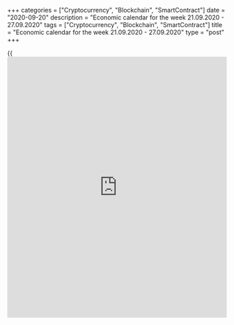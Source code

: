 +++
categories = ["Cryptocurrency", "Blockchain", "SmartContract"]
date = "2020-09-20"
description = "Economic calendar for the week 21.09.2020 - 27.09.2020"
tags = ["Cryptocurrency", "Blockchain", "SmartContract"]
title = "Economic calendar for the week 21.09.2020 - 27.09.2020"
type = "post"
+++

{{<iframe id="large-banner" src="https://www.bounty.group/#slide=22.0" width="100%" height="600" scrolling="no" style="border: 0px solid rgb(216, 221, 230); border-radius: 3px;">}}

2020-09-20

2020-09-20

Economic [calendar](https://www.fintechee.com/web-trader/) for the week 21.09.2020 – 27.09.2020Jana Kane

##  **Review of the main events of the Forex economic [calendar](https://www.fintechee.com/web-trader/) for the
next trading week (21.09.2020 – 27.09.2020)**

 **Trading on key Forex [news](https://www.letsplayfx.com/blog/forex-news-website/): next week we are expecting the publication
of important macro statistics from Australia, Germany, Eurozone, Great
Britain, US, as well as the results of the meetings of the central banks
of New Zealand, Switzerland and speeches of the heads of the Bank of
England and the Fed.**

The Fed did not disappoint financial market participants and kept its
key rate at 0.25% confirming its intention to achieve an average
inflation level of 2% with long-term inflationary expectations also on
average at 2%.

According to the updated forecasts of the Fed, we should expect to hear
about rate hikes no earlier than 2023. Fed officials noted improved
financial conditions, as well as increased economic activity and an
improvement in the labor market. Investors reacted with enthusiasm to
the Fed's more positive outlook for the economy.

At the same time, Powell's statement that he considers the current
[policy](https://www.fintechee.com/policy/) sufficient, and that now, in order to continue the economic
recovery, new measures of fiscal support from the government are needed,
alerted buyers in the US stock market. American stock indices declined
after the Fed meeting, and the dollar strengthened, gaining some
breathing room after falling sharply in the previous 4 months. However,
at the end of last week, the DXY dollar index, which reflects its value
against a basket of 6 major currencies, still declined. The immediate
target for the DXY dollar index in case of renewed decline will be
91.72, which is around the September and almost 3-year lows.

The central banks of Japan and Great Britain also did not change their
monetary policies at their meetings last Thursday.

The Bank of England, in particular, acknowledged the risks of a longer
period of increased unemployment and the uncertain economic outlook. The
Bank of England promised to continue considering the possibility of
negative interest rates, to which the pound reacted with a sharp short-
term fall. However, by the end of the trading day last Thursday the
GBP/USD pair returned to the opening price of the trading day. Yet the
dynamics of the dollar, which is vulnerable against the backdrop of the
Fed's aggressively stimulating monetary [policy](https://www.fintechee.com/policy/), the progress of the
coronavirus pandemic in the country, as well as political unrest and
uncertainty ahead of the presidential elections in November, remain more
important to the dynamics of the entire foreign exchange market.

Next week, [investor](https://www.fintechee.com/tutorial-for-forex-trading/investor-mode/)s will pay attention to the publication of important
macro statistics from Australia, Germany, the Eurozone, Great Britain,
the United States, as well as the results of the meetings of the central
banks of New Zealand, Switzerland and the statements of the heads of the
Bank of England and the Fed.

 **Traders should pay attention to the publication of the following
macro indicators:**

 ***during the coming week, new events may be added to the [calendar](https://www.fintechee.com/web-trader/) and
/ or some scheduled events may be canceled**

 ****** **GMT time**

###  **Monday, September 21**

###  **GBP Inflation report (exact time unknown)**

Head of the Bank of England and members of the Monetary Policy Committee
of the Bank of England will speak in parliament with comments on the
current economic situation and economic outlook. At this time, the
volatility in trading on the pound may rise sharply. In addition to GDP,
one of the main benchmarks for the Bank of England regarding the
prospects for monetary [policy](https://www.fintechee.com/policy/) in the UK is inflation. If the tone of the
report is soft, the British stock market will gain support and the pound
will decline. Conversely, tough rhetoric of the Bank of England
representatives regarding inflation control implying an increase in the
interest rate in the UK will lead to the strengthening of the pound.

###  **14:00 USD Speech by the Chairman of the Fed Jerome Powell**

Powell's comments could affect both short-term and long-term USD trading
if he again touches on the Fed's monetary [policy](https://www.fintechee.com/policy/). A more hawkish stance
on the Fed's monetary [policy](https://www.fintechee.com/policy/) is seen as positive and strengthening the
US dollar, while a more cautious position is seen as negative for the
USD.

If he makes unexpected statements, the volatility in trading in the
financial markets may increase.

"I think the 'new norm' now is lower interest rates, lower inflation,
and possibly weaker economic growth," Powell said last year.

Based on the results of the September 2020 meeting, when the Fed kept
its key rate at 0.25% and confirmed its intention to achieve an average
inflation level of 2% with long-term inflation expectations also at an
average of 2%, Powell said that the overall activity indicators remain
below pre-coronavirus pandemic levels, and the future economic outlook
remains “unprecedentedly uncertain” and additional fiscal support from
the government may be required. According to Powell, the current [policy](https://www.fintechee.com/policy/)
of the Fed is sufficient and appropriate for the situation, but the
central bank is ready to adjust it in the event of risks that may become
an obstacle to achieving its goals.

Nevertheless, financial market participants will carefully study his
speech in order to catch signals regarding the further actions of the
Fed.

###  **Tuesday, September 22**

###  **07:30 GBP Speech by the Head of the Bank of England Andrew
Bailey**

Participants in the financial markets are expecting Andrew Bailey, who
replaced Mark Carney as head of the Bank of England on March 16, 2020,
to clarify the situation regarding the future [policy](https://www.fintechee.com/policy/) of the UK central
bank. Volatility during his speech usually rises sharply in the quotes
of the pound and the London Stock Exchange FTSE if Andrew Bailey gives
any hints of tightening or easing of the Bank of England's monetary
[policy](https://www.fintechee.com/policy/). He will probably also touch on the state and prospects of the
British economy, which has been badly affected by the coronavirus
pandemic and is on the verge of Brexit, which can still happen without a
deal.

If he does not touch upon the issues of monetary [policy](https://www.fintechee.com/policy/), the reaction to
his speech will be weak.

###  **Wednesday, September 23**

###  **01:30 AUD Retail Sales Index**

Retail Sales Index is published monthly by the Australian Bureau of
Statistics and measures total retail sales. The index is often
considered an indicator of consumer confidence and reflects the health
of the retail sector in the near term. Index growth is usually positive
for the AUD; a decrease in the indicator will negatively affect the AUD.
The previous value of the index (for July) was +3.2% after falling by
-17.7% in April. If the data for August turns out to be weaker than the
previous value, the AUD may sharply decline in the short term.

###  **02:00 NZD Decision of the RB of New Zealand on the interest rate.
Accompanying statement**

After the bank's management decided to cut the rate by 0.75% at an
unscheduled meeting on March 15, the current interest rate of the
Reserve Bank of New Zealand is at 0.25%. The bank's management explained
this decision by a loss of momentum in the New Zealand economy and a
sharp slowdown in the global economy amid the coronavirus pandemic.

"Global economic activity continues to weaken, reducing demand for goods
and services from New Zealand. Increased uncertainty and contraction in
international trade are contributing to a decline in economic growth in
trading partner countries," - said a recent statement of the RBNZ.

The RBNZ believes that wages growth remains weak. At the same time,
inflationary expectations are falling, and low levels of business
confidence indicate a slowdown in hiring and wages growth.

Restrained economic growth (New Zealand's GDP growth has slowed since
the second half of 2018) and a weakening labor market, as well as
escalating international trade wars and a worsening global economic
outlook are forcing the Reserve Bank of New Zealand to keep interest
rates low. An additional and unforeseen risk for the global and New
Zealand economies is the global coronavirus epidemic.

It is expected that at this meeting the RBNZ will not cut or increase
the rate yet, but may speak in favor of lowering it in the coming months
in case the economic situation in the country and in the world worsens.

In an accompanying statement, the RBNZ management will provide an
explanation of the decision on the interest rate and comments on the
economic conditions that contributed to this decision.

At this time, the volatility in the quotations of the New Zealand dollar
may rise sharply.

Earlier, the RBNZ stated that against the background of "many factors of
uncertainty" monetary [policy](https://www.fintechee.com/policy/) "will remain soft for the foreseeable
future" but "can be adjusted accordingly." According to the bank's
management, for a stable recovery of the New Zealand economy and
inflation growth, "a lower rate of the New Zealand dollar is needed."

Probably, the head of the RBNZ Adrian Orr will reaffirm the bank's
intention to pursue a soft monetary [policy](https://www.fintechee.com/policy/), which will lead to continued
pressure on the New Zealand currency.

###  **07:30 EUR Markit Economics Manufacturing PMI (preliminary
release). Markit Economics Composite PMI (preliminary release)**

Germany's Manufacturing PMI is an important indicator of the business
environment and the overall health of the German economy. This sector of
the economy forms a significant part of Germany's GDP. A result above 50
is seen as positive and strengthens the EUR, one below 50 as negative
for the euro. September forecast (preliminary release): 52.5.

Previous values: 52.2 in August, 51.0 in July, 45.2 in June, 36.6 in
May, 34.5 in April, 45.4 in March, 48 in February, 45.3 in January,
which indicates a continuing recovery in business activity in this
sector of the German economy, although the average value of the
indicator for several months is still below 50. The growth of the
indicator above the previous value and the value of 50 may support the
euro (in the short term). The data worse than the forecast will have a
negative impact on the euro.

Composite PMI of the German economy is an important indicator of the
business environment and the overall health of the German economy. A
result above 50 is seen as positive and strengthens the EUR, one below
50 as negative for the euro. Forecast for September (preliminary
release): 54.2 against 54.4 in August, 55.3 in July, 47.0 in June, 32.3
in May, 17.4 in April, 35 in March, 50.7 in February, 51.2 in January.
The publication of this indicator with the specified expected value is
likely to support the euro in the short term. The data worse than the
forecast and below the value of 50.0, as a rule, have a negative impact
on the euro.

###  **08:00 EUR Markit Economics Composite Manufacturing PMI
(preliminary release)**

Eurozone's Manufacturing PMI is an important indicator of the health of
the entire European economy. A result above 50 is considered positive
and strengthens the EUR, one below 50 - as negative for the euro.
Forecast for September (preliminary release): 51.7 (against 51.9 in
August, 54.9 in July, 48.5 in June, 31.9 in May, 13.6 in April, 29.7 in
March, 51 , 6 in February, 51.3 in January), which is likely to have a
positive effect on the euro. If the data turns out to be worse than the
forecast and the value of 50, then the euro may drop sharply in the
short term.

###  **08:30 GBP Markit Economics Services PMI (preliminary release)**

UK's Services PMI is an important indicator of the health of the UK
economy. The services sector employs most of the UK's working-age
population and accounts for approximately 78% of GDP. Financial services
are still the most important part of the services industry. If the data
turns out to be worse than the forecast and the previous value, the
pound is likely to drop sharply in the short term. The data better than
the forecast and the previous value will have a positive impact on the
pound. At the same time, a result above 50 is considered positive and
strengthens the GBP, one below 50 - as negative for the GBP.

Previous values ​​of the indicator: 58.8 in August, 56.5 in July, 47.1
in June, 29.0 in May, 13.4 in April, 34.5 in March, 53.2 in February,
53.9 in January. Preliminary forecast for September: 56.0.

###  **14:00 USD The Fed Chairman Jerome Powell's speech in Congress**

The Fed Chairman Jerome Powell will speak to Congress on economics and
monetary [policy](https://www.fintechee.com/policy/). His comments could affect both short-term and long-term
USD trading if he again touches on the Fed monetary [policy](https://www.fintechee.com/policy/). A more
hawkish stance on the Fed's monetary [policy](https://www.fintechee.com/policy/) is seen as positive and
strengthening the US dollar, while a more cautious position is seen as
negative for the USD.

If he makes unexpected statements, the volatility in trading in the
financial markets may increase. Any hint by Powell about the need for an
even softer central bank [policy](https://www.fintechee.com/policy/) will cause the dollar to fall and
American stock markets to rise.

Financial market participants will carefully study his speech in order
to catch signals regarding the further actions of the Fed.

###  **23:50 JPY Bank of Japan Monetary Policy Committee Meeting**

At this meeting, the Monetary Policy Committee of the Bank of Japan will
once again summarize the results of the last week's regular meeting of
the Bank, analyze the economic situation in Japan and give indications
on possible future prospects for the Bank of Japan's financial [policy](https://www.fintechee.com/policy/).

If the tone of the minutes of the meeting indicates the firmness of
intentions of the Bank of Japan regarding monetary [policy](https://www.fintechee.com/policy/) in the
country, it will negatively affect the Japanese stock market and
strengthen the yen. Conversely, soft rhetoric about the bank's monetary
[policy](https://www.fintechee.com/policy/) prospects will help weaken the yen and boost the Japanese stock
market.

###  **Thursday, September 24**

###  **07:30 CHF SNB's decision on interest rate. SNB's statement on
monetary [policy](https://www.fintechee.com/policy/)**

The current deposit rate is in negative territory and amounts to -0.75%.
At the previous meeting in June, rates remained at the same level. The
central bank of Switzerland has consistently advocated a soft monetary
[policy](https://www.fintechee.com/policy/) in the country, and traditionally considers the rate of the
national currency "overvalued". Recently, the franc has largely lost its
status as a safe-haven currency, and the threat of intervention is
certainly holding back the franc from excessive growth. According to the
SNB executives, the franc is “still very overvalued” and intervention in
the foreign exchange market remains “an important means of maintaining
the low attractiveness of investments in francs and easing upward
pressure on the currency”.

Traders will also scrutinize the SNB's statement in order to pick up
signals regarding further monetary [policy](https://www.fintechee.com/policy/) plans. The tough rhetoric of
the statement will strengthen the franc. The soft tone and intention to
continue the extra soft monetary [policy](https://www.fintechee.com/policy/) of the SNB will negatively
affect the franc. High volatility is expected in the foreign exchange
market and, above all, in the franc trading, if the management of the
SNB makes unexpected statements.

###  **14:00 USD The Fed Chairman Jerome Powell's speech in Congress**

The Fed Chairman Jerome Powell will speak to Congress on economics and
monetary [policy](https://www.fintechee.com/policy/). His comments could affect both short-term and long-term
USD trading if he again touches on the Fed monetary [policy](https://www.fintechee.com/policy/). A more
hawkish stance on the Fed's monetary [policy](https://www.fintechee.com/policy/) is seen as positive and
strengthening the US dollar, while a more cautious position is seen as
negative for the USD.

If he makes unexpected statements, the volatility in trading in the
financial markets may increase. Any hint by Powell about the need for an
even softer central bank [policy](https://www.fintechee.com/policy/) will cause the dollar to fall and
American stock markets to rise.

Financial market participants will carefully study his speech in order
to catch signals regarding the further actions of the Fed.

###  **Friday, September 25**

###  **12:30 USD Durable goods orders. Capital goods orders (ex defense
and aviation)**

This indicator reflects the value of orders received by manufacturers of
durable goods and capital goods (capital goods are durable commodities
used to produce durable goods and services), implying large investments.
Commodities produced in the defense and aviation sectors of the US
economy are not included in this indicator. A strong result strengthens
the USD. Previous values ​​of the indicator "orders for durable goods":
+11.4% in July, +7.7% in June, +15.0% in May, -18.3% in April, -16.7% in
March , +2.0% in February, -0.2% in January.

Previous values ​​of the indicator "orders for capital goods ex defense
and aviation": +1.9% in July, +4.3% in June, +1.5% in May, -6.6% in
April, -1.3% in March, -0.6% in February, +0.9% in January.

In theory, the relative growth of the indicator has a positive effect on
the dollar; the market reaction to its negative value may be negative
for the dollar in the short term. Data worse than the previous value
will also negatively affect the dollar quotes. Forecast for August:
+1.5% (orders for durable goods), +1.9% (orders for capital goods
excluding defense and aviation).

Despite the growth in indicators, this is probably still not enough to
cover their strong drop in March and April. Nevertheless, better-than-
expected data will have a short-term positive impact on the dollar.

## Price chart of NZDUSD in real time mode

The content of this article reflects the author’s opinion and does not
necessarily reflect the official position of LiteForex. The material
published on this page is provided for informational purposes only and
should not be considered as the provision of investment advice for the
purposes of Directive 2004/39/EC.

Rate this article:

{{value}}

( {{count}} {{title}} )